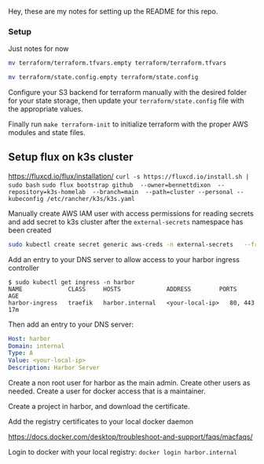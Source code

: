 Hey, these are my notes for setting up the README for this repo.


### Setup
Just notes for now

```bash
mv terraform/terraform.tfvars.empty terraform/terraform.tfvars
```

```bash
mv terraform/state.config.empty terraform/state.config
```

Configure your S3 backend for terraform manually with the desired folder for your state storage, then update your `terraform/state.config` file with the appropriate values.

Finally run `make terraform-init` to initialize terraform with the proper AWS modules and state files.


## Setup flux on k3s cluster
https://fluxcd.io/flux/installation/
`curl -s https://fluxcd.io/install.sh | sudo bash`
`sudo flux bootstrap github  --owner=bennettdixon  --repository=k3s-homelab  --branch=main  --path=cluster --personal --kubeconfig /etc/rancher/k3s/k3s.yaml`


Manually create AWS IAM user with access permissions for reading secrets and add secret to k3s cluster after the `external-secrets` namespace has been created

```bash
sudo kubectl create secret generic aws-creds -n external-secrets   --from-literal=aws_access_key_id=YOUR_AWS_ACCESS_KEY_ID  --from-literal=aws_secret_access_key=YOUR_AWS_SECRET_ACCESS_KEY --kubeconfig=/etc/rancher/k3s/k3s.yaml
```


Add an entry to your DNS server to allow access to your harbor ingress controller
```
$ sudo kubectl get ingress -n harbor
NAME             CLASS     HOSTS             ADDRESS        PORTS     AGE
harbor-ingress   traefik   harbor.internal   <your-local-ip>   80, 443   17m
```

Then add an entry to your DNS server:
```yaml
Host: harbor
Domain: internal
Type: A
Value: <your-local-ip>
Description: Harbor Server
```
Create a non root user for harbor as the main admin. Create other users as needed. Create a user for docker access that is a maintainer.

Create a project in harbor, and download the certificate.

Add the registry certificates to your local docker daemon

https://docs.docker.com/desktop/troubleshoot-and-support/faqs/macfaqs/

Login to docker with your local registry: `docker login harbor.internal`
